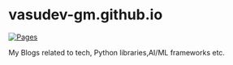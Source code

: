 # vasudev-gm.github.io

[![Pages](https://github.com/vasudev-gm/vasudev-gm.github.io/actions/workflows/pages.yml/badge.svg)][def]

My Blogs related to tech, Python libraries,AI/ML frameworks etc.


[def]: https://github.com/vasudev-gm/vasudev-gm.github.io/actions/workflows/pages.yml